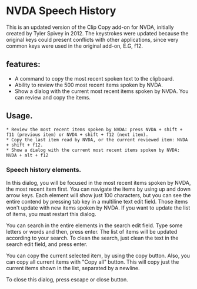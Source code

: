 # NVDA Speech History

This is an updated version of the Clip Copy add-on for NVDA, initially created by Tyler Spivey in 2012.
The keystrokes were updated because the original keys could present conflicts with other applications, since very common keys were used in the original add-on, E.G, f12.

## features:

* A command to copy the most recent spoken text to the clipboard.
* Ability to review the 500 most recent items spoken by NVDA.
* Show a dialog with the current most recent items spoken by NVDA. You can review and copy the items.

## Usage.
	
	* Review the most recent items spoken by NVDA: press NVDA + shift + f11 (previous item) or NVDA + shift + f12 (next item).
	* Copy the last item read by NVDA, or the current reviewed item: NVDA + shift + f12.
	* Show a dialog with the current most recent items spoken by NVDA: NVDA + alt + f12

### Speech history elements.

In this dialog, you will be focused in the most recent items spoken by NVDA, the most recent item first. You can navigate the items by using up and down arrow keys. Each element will show just 100 characters, but you can see the entire contend by pressing tab key in a multiline text edit field. Those items won't update with new items spoken by NVDA. If you want to update the list of items, you must restart this dialog.

You can search in the entire elements in the search edit field. Type some letters or words and then, press enter. The list of items will be updated according to your search. To clean the search, just clean the text in the search edit field, and press enter.

You can copy the current selected item, by using the copy button. Also, you can copy all current items with "Copy all" button. This will copy just the current items shown in the list, separated by a newline.

To close this dialog, press escape or close button.
